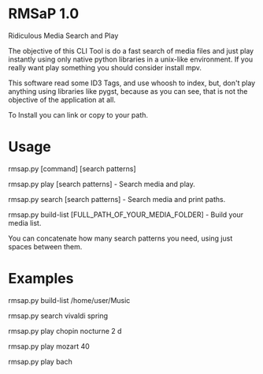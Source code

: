 # RMSaP 1.0
Ridiculous Media Search and Play

The objective of this CLI Tool is do a fast search of media files and just play instantly 
using only native python libraries in a unix-like environment. If you really
want play something you should consider install mpv.

This software read some ID3 Tags, and use whoosh to index, but, don't play anything
using libraries like pygst, because as you can see, that is not the objective of
the application at all.

To Install you can link or copy to your path.

# Usage
rmsap.py [command] [search patterns]

rmsap.py play [search patterns]                         - Search media and play.

rmsap.py search [search patterns]                       - Search media and print paths.

rmsap.py build-list [FULL_PATH_OF_YOUR_MEDIA_FOLDER]    - Build your media list.


You can concatenate how many search patterns you need, using just spaces
between them.

# Examples

rmsap.py build-list /home/user/Music

rmsap.py search vivaldi spring

rmsap.py play chopin nocturne 2 d

rmsap.py play mozart 40

rmsap.py play bach

